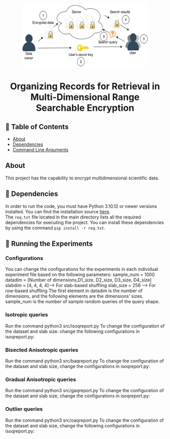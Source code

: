 <p align="center">
  <a href="" rel="noopener">
 <img width=400px height=200px src="docs\Public_key_encryption_keys.svg.png" alt="Project logo"></a>
</p>

<h1 align="center">Organizing Records for Retrieval in Multi-Dimensional Range Searchable Encryption</h1>


## 📝 Table of Contents

- [About](#about)
- [Dependencies](#dependencies)
- [Command Line Arguments](#experiments)


##  About <a name = "about"></a>
This project has the capability to encrypt multidimensional scientific data.

## 🏁 Dependencies <a name = "dependencies"></a>

In order to run the code, you must have Python 3.10.12 or newer versions installed. You can find the installation source [here][def].<br />
The `req.txt` file located in the main directory lists all the required dependencies for executing the project. You can install these dependencies by using the command `pip install -r req.txt`.

## 🏁 Running the Experiments <a name = "experiments"></a>


### Configurations
You can change the configurations for the experiments in each individual experiment file based on the following parameters:
    sample_num = 1000
    datadim = [Number of dimensions,D1_size, D2_size, D3_size, D4_size]
    slabdim = [4, 4, 4, 4]--> For slab-based shuffling
    slab_size = 256 --> For row-based shuffling
The first element in datadim is the number of dimensions, and the following elements are the dimensions' sizes. 
sample_num is the number of sample random queries of the query shape.

### Isotropic queries
Run the command python3 src/isoqreport.py
To change the configuration of the dataset and slab size: change the following configurations in isoqreport.py:

### Bisected Anisotropic queries
Run the command python3 src/baqreport.py
To change the configuration of the dataset and slab size, change the configurations in isoqreport.py:

### Gradual Anisotropic queries
Run the command python3 src/gaqreport.py
To change the configuration of the dataset and slab size, change the configurations in isoqreport.py:

### Outlier queries
Run the command python3 src/oaqreport.py
To change the configuration of the dataset and slab size, change the following configurations in isoqreport.py:





[def]: https://www.python.org/downloads/source/
